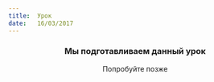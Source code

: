 ```yaml
---
title:  Урок
date:   16/03/2017
---
```


### <center>Мы подготавливаем данный урок</center>
<center>Попробуйте позже</center>